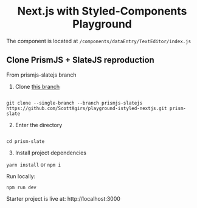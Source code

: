 <h1 align="center">Next.js with Styled-Components Playground</h1>

The component is located at `/components/dataEntry/TextEditor/index.js`

## Clone PrismJS + SlateJS reproduction

From prismjs-slatejs branch

1. Clone [this branch](https://github.com/ScottAgirs/playground-istyled-nextjs/tree/prismjs-slatejs)

```

git clone --single-branch --branch prismjs-slatejs https://github.com/ScottAgirs/playground-istyled-nextjs.git prism-slate

```

2. Enter the directory

```

cd prism-slate

```

3. Install project dependencies

`yarn install` or `npm i`

Run locally:

`npm run dev`

Starter project is live at: http://localhost:3000
